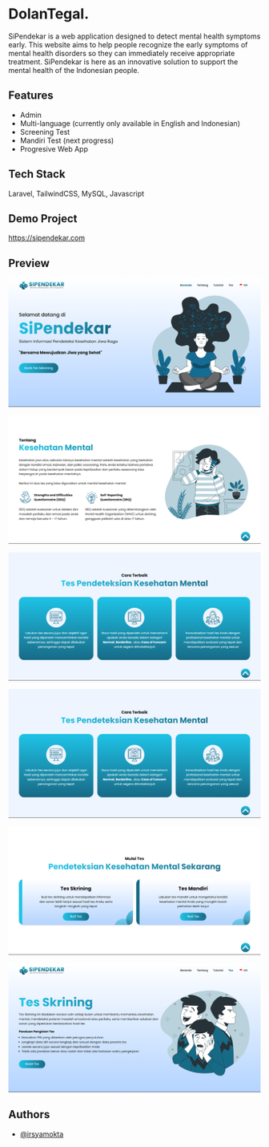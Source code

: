 
# DolanTegal.

SiPendekar is a web application designed to detect mental health symptoms early. This website aims to help people recognize the early symptoms of mental health disorders so they can immediately receive appropriate treatment. SiPendekar is here as an innovative solution to support the mental health of the Indonesian people.

## Features

- Admin
- Multi-language (currently only available in English and Indonesian)
- Screening Test
- Mandiri Test (next progress)
- Progresive Web App


## Tech Stack

Laravel, TailwindCSS, MySQL, Javascript



## Demo Project

https://sipendekar.com


## Preview

![App Screenshot](https://github.com/irsyamokta/assets/blob/0372f64254c2f26f0881020069b57a71c72585d4/sipendekar/Cuplikan%20layar%202024-11-15%20221314.png)

![App Screenshot](https://github.com/irsyamokta/assets/blob/0372f64254c2f26f0881020069b57a71c72585d4/sipendekar/Cuplikan%20layar%202024-11-15%20221343.png)

![App Screenshot](https://github.com/irsyamokta/assets/blob/0372f64254c2f26f0881020069b57a71c72585d4/sipendekar/Cuplikan%20layar%202024-11-15%20221406.png)

![App Screenshot](https://github.com/irsyamokta/assets/blob/0372f64254c2f26f0881020069b57a71c72585d4/sipendekar/Cuplikan%20layar%202024-11-15%20221421.png)

![App Screenshot](https://github.com/irsyamokta/assets/blob/0372f64254c2f26f0881020069b57a71c72585d4/sipendekar/Cuplikan%20layar%202024-11-15%20221438.png)

![App Screenshot](https://github.com/irsyamokta/assets/blob/0372f64254c2f26f0881020069b57a71c72585d4/sipendekar/Cuplikan%20layar%202024-11-15%20221500.png)


## Authors

- [@irsyamokta](https://github.com/irsyamokta)

